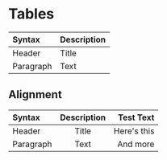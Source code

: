 # Tables

| Syntax    | Description |
| :-------- | :---------- |
| Header    | Title       |
| Paragraph | Text        |

## Alignment

| Syntax    | Description |   Test Text |
| :-------- | :---------: | ----------: |
| Header    |    Title    | Here's this |
| Paragraph |     Text    |    And more |

